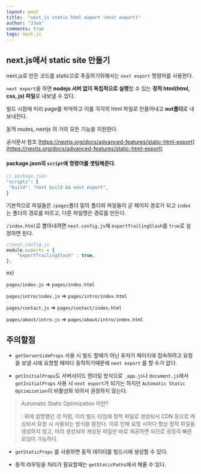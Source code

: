 ```yaml
---
layout: post
title:  "next.js static html export (next export)"
author: "JJoo"
comments: true
tags: next.js
---
```



## next.js에서 static site 만들기


next.js로 만든 코드를 static으로 추출하기위해서는 ```next export``` 명령어를 사용한다. 

```next export```을 하면 **nodejs 서버 없이 독립적으로 실행**할 수 있는 **정적 html(html, css, js) 파일**로 내보낼 수 있다.  

빌드 시점에 미리 page를 파악하고 이를 각각의 html 파일로 만들어내고 **out폴더**로 내보내진다.

동적 routes, nextjs 의 거의 모든 기능을 지원한다.


공식문서 참조 
[https://nextjs.org/docs/advanced-features/static-html-export](https://nextjs.org/docs/advanced-features/static-html-export)


#### package.json의  ```script```에 명령어를 셋팅해준다.


```javascript
// package.json
"scripts": {
 "build": "next build && next export",
}
```


기본적으로 파일들은 ```/pages```폴더 밑의 폴더와 파일들이 곧 페이지 경로가 되고 ```index```는 폴더의 경로를 따르고, 다른 파일명은 경로를 만든다. 

```/index.html```로 뽑아내려면 ```next.config.js```에 ```exportTrailingSlash```를 ```true```로 설정하면 된다.


```javascript
//next.config.js
module.exports = {
    "exportTrailingSlash" : true,
};
```

ex) 

```pages/index.js``` => ```pages/index.html```

```pages/intro/index.js``` => ```pages/intro/index.html```

```pages/contact.js``` => ```pages/contact/index.html```

```pages/about/intro.js``` => ```pages/about/intro/index.html ```




## 주의할점 

- ```getServerSideProps``` 사용 시 빌드 할때가 아닌 유저가 페이지에 접속하려고 요청을 보낼 시에 요청할 때마다 동작하기때문에 ```next export``` 를 할 수가 없다.

- ```getInitialProps```도 서버사이드 렌더링 방식으로 ```_app.js```나 ```document.js```에서 ```getInitialProps``` 사용 시 ```next export```가 되기는 하지만 ```Automatic Static Optimization```이 비활성화 되어서 권장하지 않는다. 


> Automatic Static Optimization 이란?
> 
> : 위에 설명했던 것 처럼, 미리 빌드 타임에 정적 파일로 생성되서 CDN 등으로 캐싱되서 요청 시 사용되는 방식을 말한다. 
> 이로 인해 요청 시마다 항상 정적 파일을 생성하지 않고, 미리 생성되어 캐싱된 파일만 바로 제공하면 되므로 굉장히 빠른 로딩이 가능하다.

- ```getStaticProps``` 를 사용하면 동적 데이터를 빌드시에 생성할 수 있다. 

- 동적 라우팅을 처리가 필요할때는 ```getStaticPaths```에서 해줄 수 있다. 
	
